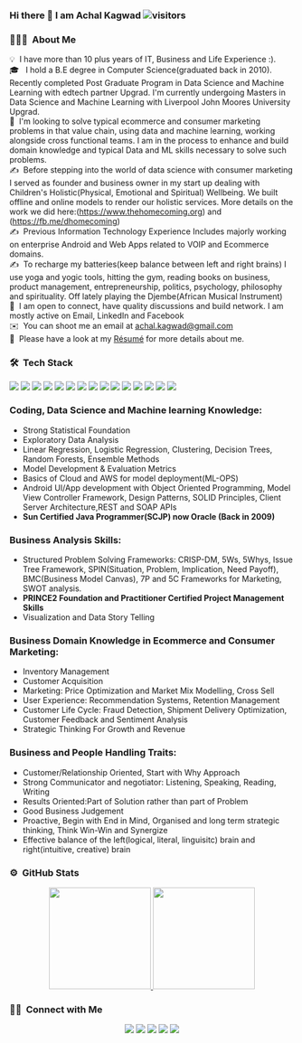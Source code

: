 ### Hi there 👋 I am Achal Kagwad ![visitors](https://visitor-badge.glitch.me/badge?page_id=${achalkagwad}.${achalkagwad.id}) 
<!-- ${your.username}.${your.repo.id} -->
<!--
**achalkagwad/achalkagwad** is a ✨ _special_ ✨ repository because its `README.md` (this file) appears on your GitHub profile.

Here are some ideas to get you started:

- 🔭 I’m currently working on ...
- 🌱 I’m currently learning ...
- 👯 I’m looking to collaborate on ...
- 🤔 I’m looking for help with ...
- 💬 Ask me about ...
- 📫 How to reach me: ...
- 😄 Pronouns: ...
- ⚡ Fun fact: ...
-->

### 👨🏻‍💻 &nbsp;About Me

💡 &nbsp;I have more than 10 plus years of IT, Business and Life Experience :).\
🎓 &nbsp; I hold a B.E degree in Computer Science(graduated back in 2010). Recently completed Post Graduate Program in Data Science and Machine Learning with edtech partner Upgrad. I'm currently undergoing Masters in Data Science and Machine Learning with Liverpool John Moores University Upgrad.\
🌱 &nbsp;I'm looking to solve typical ecommerce and consumer marketing problems in that value chain, using data and machine learning, working alongside cross functional teams. I am in the process to enhance and build domain knowledge and typical Data and ML skills necessary to solve such problems. \
✍️ &nbsp;Before stepping into the world of data science with consumer marketing I served as founder and business owner in my start up dealing with Children's Holistic(Physical, Emotional and Spiritual) Wellbeing. We built offline and online models to render our holistic services. More details on the work we did here:(https://www.thehomecoming.org) and (https://fb.me/dhomecoming) \
✍️ &nbsp;Previous Information Technology Experience Includes majorly working on enterprise Android and Web Apps related to VOIP and Ecommerce domains. \
✍️ &nbsp;To recharge my batteries(keep balance between left and right brains) I use yoga and yogic tools, hitting the gym, reading books on business, product management, entrepreneurship, politics,  psychology, philosophy and spirituality. Off lately playing the Djembe(African Musical Instrument) \
💬 &nbsp;I am open to connect, have quality discussions and build network. I am mostly active on Email, LinkedIn and Facebook\
✉️ &nbsp;You can shoot me an email at achal.kagwad@gmail.com  \
📄 &nbsp;Please have a look at my [Résumé](https://www.hiration.com/dieu/resume/308689@upgrad.com/pdf) for more details about me.

### 🛠 &nbsp;Tech Stack
![](https://img.shields.io/badge/Code-Python-informational?style=flat&logo=python&logoColor=white&color=blueviolet)
![](https://img.shields.io/badge/Code-Numpy-informational?style=flat&logo=numpy&logoColor=white&color=blueviolet)
![](https://img.shields.io/badge/Code-Pandas-informational?style=flat&logo=pandas&logoColor=white&color=blueviolet) 
![](https://img.shields.io/badge/Code-scikit_learn-informational?style=flat&logo=scikit-learn&logoColor=white&color=blueviolet)
![](https://img.shields.io/badge/Code-tableau-informational?style=flat&logo=tableau&logoColor=white&color=blueviolet) 
![](https://img.shields.io/badge/Code-Amazon_AWS-informational?style=flat&logo=Amazon-AWS&logoColor=white&color=blueviolet)
![](https://img.shields.io/badge/Editor-Jupyter-informational?style=flat&logo=jupyter&logoColor=white&color=blueviolet)
![](https://img.shields.io/badge/Editor-Google_Colab-informational?style=flat&logo=google-colab&logoColor=white&color=blueviolet)
![](https://img.shields.io/badge/Code-Java-informational?style=flat&logo=java&logoColor=white&color=blueviolet)
![](https://img.shields.io/badge/Code-Android-informational?style=flat&logo=android&logoColor=white&color=blueviolet)
![](https://img.shields.io/badge/Editor-Android_Studio-informational?style=flat&logo=android-studio&logoColor=white&color=blueviolet)
![](https://img.shields.io/badge/Code-HTML-informational?style=flat&logo=HTML5&logoColor=white&color=blueviolet)
![](https://img.shields.io/badge/Tools-MySQL-informational?style=flat&logo=mysql&logoColor=white&color=blueviolet)
![](https://img.shields.io/badge/Editor-IntelliJ_IDEA-informational?style=flat&logo=intellij-idea&logoColor=white&color=blueviolet)
![](https://img.shields.io/badge/Editor-Eclipse-informational?style=flat&logo=eclipse-ide&logoColor=white&color=blueviolet)

<!-- ![CSS](https://img.shields.io/badge/-CSS-05122A?style=flat&logo=CSS3&logoColor=1572B6)&nbsp;
![Git](https://img.shields.io/badge/-Git-05122A?style=flat&logo=git)&nbsp;
![GitHub](https://img.shields.io/badge/-GitHub-05122A?style=flat&logo=github)&nbsp; -->

### Coding, Data Science and Machine learning Knowledge:
- Strong Statistical Foundation
- Exploratory Data Analysis
- Linear Regression, Logistic Regression, Clustering, Decision Trees, Random Forests, Ensemble Methods
- Model Development & Evaluation Metrics
- Basics of Cloud and AWS for model deployment(ML-OPS)
- Android UI/App development with Object Oriented Programming, Model View Controller Framework, Design Patterns, SOLID Principles, Client Server Architecture,REST and SOAP APIs
- **Sun Certified Java Programmer(SCJP) now Oracle (Back in 2009)**

### Business Analysis Skills:
- Structured Problem Solving Frameworks: CRISP-DM, 5Ws, 5Whys, Issue Tree Framework, SPIN(Situation, Problem, Implication, Need Payoff), BMC(Business Model Canvas), 7P and 5C Frameworks for Marketing, SWOT analysis.
- **PRINCE2 Foundation and Practitioner Certified Project Management Skills**
- Visualization and Data Story Telling

### Business Domain Knowledge in Ecommerce and Consumer Marketing:
- Inventory Management
- Customer Acquisition
- Marketing: Price Optimization and Market Mix Modelling, Cross Sell
- User Experience: Recommendation Systems, Retention Management
- Customer Life Cycle: Fraud Detection, Shipment Delivery Optimization, Customer Feedback and Sentiment Analysis
- Strategic Thinking For Growth and Revenue

### Business and People Handling Traits:
- Customer/Relationship Oriented, Start with Why Approach
- Strong Communicator and negotiator: Listening, Speaking, Reading, Writing
- Results Oriented:Part of Solution rather than part of Problem
- Good Business Judgement
- Proactive, Begin with End in Mind, Organised and long term strategic thinking, Think Win-Win and Synergize
- Effective balance of the left(logical, literal, linguisitc) brain and right(intuitive, creative) brain


### ⚙️ &nbsp;GitHub Stats

<p align="center">
<a href="https://github.com/achalkagwad">
  <img height="180em" src="https://github-readme-stats-eight-theta.vercel.app/api?username=achalkagwad&show_icons=true&theme=algolia&include_all_commits=true&count_private=true"/>
  <img height="180em" src="https://github-readme-stats-eight-theta.vercel.app/api/top-langs/?username=achalkagwad&layout=compact&langs_count=8&theme=algolia"/>
</a>
</p>


<!-- <img height="180em" src="https://github-readme-stats.vercel.app/api?username=Gapur&show_icons=true&hide_border=true&&count_private=true&include_all_commits=true" /> -->

<!--
## &#x1f4c8; GitHub Stats

<a href="https://github.com/chaddyc/chaddyc">
  <img align="center" src="https://github-readme-stats.vercel.app/api/top-langs/?username=chaddyc&hide=java,html&title_color=ffffff&text_color=c9cacc&icon_color=2bbc8a&bg_color=1d1f21" />
</a>
<a href="https://github.com/chaddyc/chaddyc">
  <img align="center" src="https://github-readme-stats.vercel.app/api?username=chaddyc&show_icons=true&line_height=27&count_private=true&title_color=ffffff&text_color=c9cacc&icon_color=2bbc8a&bg_color=1d1f21" alt="Chad GitHub Stats" />
</a>
-->

### 🤝🏻 &nbsp;Connect with Me

<p id="socialIcons" align="center">
    <a href="https://www.linkedin.com/in/achalkagwad/" alt="LinkedIn"> 
        <img src="https://img.shields.io/badge/-LinkedIn-0A66C2?style=flat-square&logo=linkedin" /></a>
    <a href="https://stackoverflow.com/users/5220750/achal-kagwad" alt="StackOverflow">
        <img src="https://img.shields.io/badge/-StackOverflow-F58025?style=flat-square&logo=stack-overflow&logoColor=white" /></a>
    <a href="mailto:achal.kagwad@gmail.com" alt="Gmail">
        <img src="https://img.shields.io/badge/-Gmail-EA4335?style=flat-square&logo=gmail&logoColor=white" /></a>
    <a href="https://www.facebook.com/achal.kagwad" alt="Facebook">
        <img src="https://img.shields.io/badge/-Facebook-1877F2?style=flat-square&logo=facebook&logoColor=white" /></a>
    <a href="https://www.instagram.com/achalkagwad/" alt="Instagram">
        <img src="https://img.shields.io/badge/-Instagram-E4405F?style=flat-square&logo=instagram&logoColor=white" /></a>  
</p>
